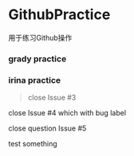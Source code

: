 # GithubPractice
用于练习Github操作
### grady practice
### irina practice
> close Issue #3

close Issue #4 which with bug label

close question Issue #5

test something
